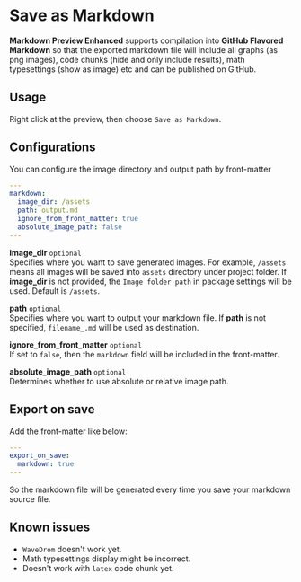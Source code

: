 # Save as Markdown

**Markdown Preview Enhanced** supports compilation into **GitHub Flavored Markdown** so that the exported markdown file will include all graphs (as png images), code chunks (hide and only include results), math typesettings (show as image) etc and can be published on GitHub.

## Usage

Right click at the preview, then choose `Save as Markdown`.

## Configurations

You can configure the image directory and output path by front-matter

```yaml
---
markdown:
  image_dir: /assets
  path: output.md
  ignore_from_front_matter: true
  absolute_image_path: false
---

```

**image_dir** `optional`  
Specifies where you want to save generated images. For example, `/assets` means all images will be saved into `assets` directory under project folder. If **image_dir** is not provided, the `Image folder path` in package settings will be used. Default is `/assets`.

**path** `optional`  
Specifies where you want to output your markdown file. If **path** is not specified, `filename_.md` will be used as destination.

**ignore_from_front_matter** `optional`  
If set to `false`, then the `markdown` field will be included in the front-matter.

**absolute_image_path** `optional`  
Determines whether to use absolute or relative image path.

## Export on save

Add the front-matter like below:

```yaml
---
export_on_save:
  markdown: true
---

```

So the markdown file will be generated every time you save your markdown source file.

## Known issues

- `WaveDrom` doesn't work yet.
- Math typesettings display might be incorrect.
- Doesn't work with `latex` code chunk yet.